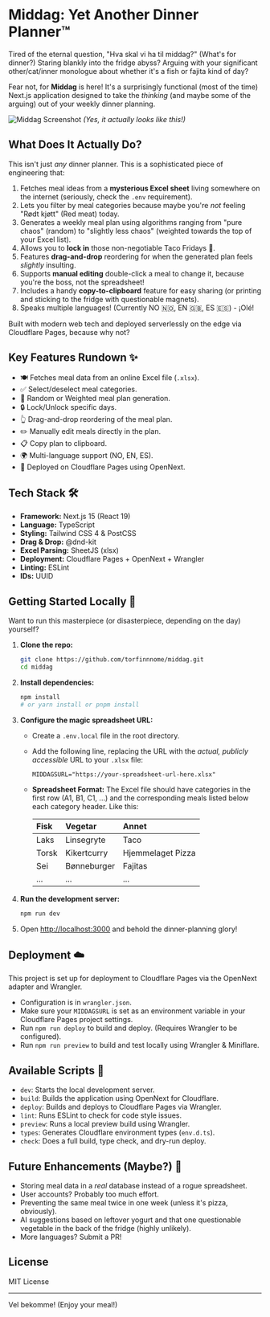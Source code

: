 # Middag: Yet Another Dinner Planner™️

Tired of the eternal question, "Hva skal vi ha til middag?" (What's for dinner?) Staring blankly into the fridge abyss? Arguing with your significant other/cat/inner monologue about whether it's a fish or fajita kind of day?

Fear not, for **Middag** is here! It's a surprisingly functional (most of the time) Next.js application designed to take the *thinking* (and maybe some of the arguing) out of your weekly dinner planning.

![Middag Screenshot](sh0t.png>)
*(Yes, it actually looks like this!)*

## What Does It Actually Do?

This isn't just *any* dinner planner. This is a sophisticated piece of engineering that:

1.  Fetches meal ideas from a **mysterious Excel sheet** living somewhere on the internet (seriously, check the `.env` requirement).
2.  Lets you filter by meal categories because maybe you're *not* feeling "Rødt kjøtt" (Red meat) today.
3.  Generates a weekly meal plan using algorithms ranging from "pure chaos" (random) to "slightly less chaos" (weighted towards the top of your Excel list).
4.  Allows you to **lock in** those non-negotiable Taco Fridays 🌮.
5.  Features **drag-and-drop** reordering for when the generated plan feels *slightly* insulting.
6.  Supports **manual editing** double-click a meal to change it, because you're the boss, not the spreadsheet!
7.  Includes a handy **copy-to-clipboard** feature for easy sharing (or printing and sticking to the fridge with questionable magnets).
8.  Speaks multiple languages! (Currently NO 🇳🇴, EN 🇬🇧, ES 🇪🇸) - ¡Olé!

Built with modern web tech and deployed serverlessly on the edge via Cloudflare Pages, because why not?

## Key Features Rundown ✨

*   🍽️ Fetches meal data from an online Excel file (`.xlsx`).
*   ✅ Select/deselect meal categories.
*   🎲 Random or Weighted meal plan generation.
*   🔒 Lock/Unlock specific days.
*   👆 Drag-and-drop reordering of the meal plan.
*   ✏️ Manually edit meals directly in the plan.
*   📋 Copy plan to clipboard.
*   🌍 Multi-language support (NO, EN, ES).
*   🚀 Deployed on Cloudflare Pages using OpenNext.

## Tech Stack 🛠️

*   **Framework:** Next.js 15 (React 19)
*   **Language:** TypeScript
*   **Styling:** Tailwind CSS 4 & PostCSS
*   **Drag & Drop:** @dnd-kit
*   **Excel Parsing:** SheetJS (xlsx)
*   **Deployment:** Cloudflare Pages + OpenNext + Wrangler
*   **Linting:** ESLint
*   **IDs:** UUID

## Getting Started Locally 🚀

Want to run this masterpiece (or disasterpiece, depending on the day) yourself?

1.  **Clone the repo:**
    ```bash
    git clone https://github.com/torfinnnome/middag.git
    cd middag
    ```
2.  **Install dependencies:**
    ```bash
    npm install
    # or yarn install or pnpm install
    ```
3.  **Configure the magic spreadsheet URL:**
    *   Create a `.env.local` file in the root directory.
    *   Add the following line, replacing the URL with the *actual, publicly accessible* URL to your `.xlsx` file:
        ```dotenv
        MIDDAGSURL="https://your-spreadsheet-url-here.xlsx"
        ```
    *   **Spreadsheet Format:** The Excel file should have categories in the first row (A1, B1, C1, ...) and the corresponding meals listed below each category header. Like this:

        | Fisk      | Vegetar       | Annet           |
        | :-------- | :------------ | :-------------- |
        | Laks      | Linsegryte    | Taco            |
        | Torsk     | Kikertcurry   | Hjemmelaget Pizza |
        | Sei       | Bønneburger   | Fajitas         |
        | ...       | ...           | ...             |

4.  **Run the development server:**
    ```bash
    npm run dev
    ```
5.  Open [http://localhost:3000](http://localhost:3000) and behold the dinner-planning glory!

## Deployment ☁️

This project is set up for deployment to Cloudflare Pages via the OpenNext adapter and Wrangler.

*   Configuration is in `wrangler.json`.
*   Make sure your `MIDDAGSURL` is set as an environment variable in your Cloudflare Pages project settings.
*   Run `npm run deploy` to build and deploy. (Requires Wrangler to be configured).
*   Run `npm run preview` to build and test locally using Wrangler & Miniflare.

## Available Scripts 📜

*   `dev`: Starts the local development server.
*   `build`: Builds the application using OpenNext for Cloudflare.
*   `deploy`: Builds and deploys to Cloudflare Pages via Wrangler.
*   `lint`: Runs ESLint to check for code style issues.
*   `preview`: Runs a local preview build using Wrangler.
*   `types`: Generates Cloudflare environment types (`env.d.ts`).
*   `check`: Does a full build, type check, and dry-run deploy.

## Future Enhancements (Maybe?) 🤔

*   Storing meal data in a *real* database instead of a rogue spreadsheet.
*   User accounts? Probably too much effort.
*   Preventing the same meal twice in one week (unless it's pizza, obviously).
*   AI suggestions based on leftover yogurt and that one questionable vegetable in the back of the fridge (highly unlikely).
*   More languages? Submit a PR!

## License

MIT License

---

Vel bekomme! (Enjoy your meal!)
